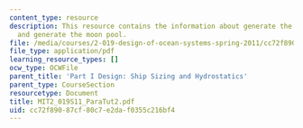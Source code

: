 ```yaml
---
content_type: resource
description: This resource contains the information about generate the internal subdivision
  and generate the moon pool.
file: /media/courses/2-019-design-of-ocean-systems-spring-2011/cc72f89087cf80c7e2daf0355c216bf4_MIT2_019S11_ParaTut2.pdf
file_type: application/pdf
learning_resource_types: []
ocw_type: OCWFile
parent_title: 'Part I Design: Ship Sizing and Hydrostatics'
parent_type: CourseSection
resourcetype: Document
title: MIT2_019S11_ParaTut2.pdf
uid: cc72f890-87cf-80c7-e2da-f0355c216bf4
---
```

